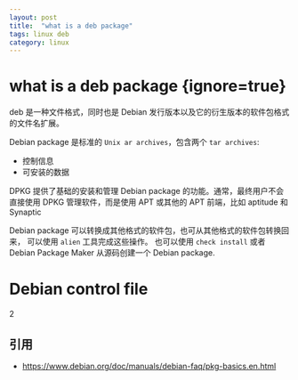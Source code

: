 ```yaml
---
layout: post
title:  "what is a deb package"
tags: linux deb
category: linux 
---
```


# what is a deb package {ignore=true}
deb 是一种文件格式，同时也是 Debian 发行版本以及它的衍生版本的软件包格式的文件名扩展。

Debian package 是标准的 `Unix ar archives`，包含两个 `tar archives`:
- 控制信息
- 可安装的数据

DPKG 提供了基础的安装和管理 Debian package 的功能。通常，最终用户不会直接使用 DPKG 管理软件，而是使用 APT 或其他的 APT 前端，比如 aptitude 和 Synaptic

Debian package 可以转换成其他格式的软件包，也可从其他格式的软件包转换回来， 可以使用 `alien` 工具完成这些操作。
也可以使用 `check install` 或者 Debian Package Maker 从源码创建一个 Debian package. 

# Debian control file
2

## 引用
- https://www.debian.org/doc/manuals/debian-faq/pkg-basics.en.html